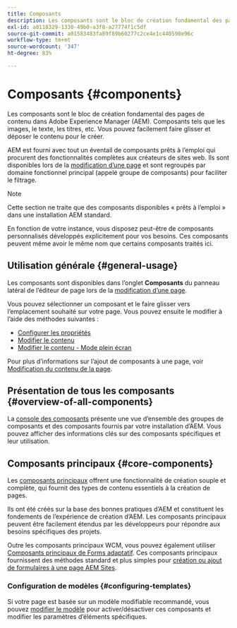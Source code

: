 ```yaml
---
title: Composants
description: Les composants sont le bloc de création fondamental des pages de contenu dans AEM
exl-id: a8118329-1330-49b0-a3f8-a27774f1c5df
source-git-commit: a01583483fa89f89b60277c2ce4e1c440590e96c
workflow-type: tm+mt
source-wordcount: '347'
ht-degree: 83%

---
```


# Composants {#components}

Les composants sont le bloc de création fondamental des pages de contenu dans Adobe Experience Manager (AEM). Composants tels que les images, le texte, les titres, etc. Vous pouvez facilement faire glisser et déposer le contenu pour le créer.

AEM est fourni avec tout un éventail de composants prêts à l’emploi qui procurent des fonctionnalités complètes aux créateurs de sites web. Ils sont disponibles lors de la [modification d’une page](/help/sites-cloud/authoring/fundamentals/editing-content.md) et sont regroupés par domaine fonctionnel principal (appelé groupe de composants) pour faciliter le filtrage.

>[!NOTE]
>
>Cette section ne traite que des composants disponibles « prêts à l’emploi » dans une installation AEM standard.
>
>En fonction de votre instance, vous disposez peut-être de composants personnalisés développés explicitement pour vos besoins. Ces composants peuvent même avoir le même nom que certains composants traités ici.

## Utilisation générale {#general-usage}

Les composants sont disponibles dans l’onglet **Composants** du panneau latéral de l’éditeur de page lors de la [modification d’une page](/help/sites-cloud/authoring/fundamentals/editing-content.md).

Vous pouvez sélectionner un composant et le faire glisser vers l’emplacement souhaité sur votre page. Vous pouvez ensuite le modifier à l’aide des méthodes suivantes :

* [Configurer les propriétés](/help/sites-cloud/authoring/fundamentals/page-properties.md)
* [Modifier le contenu](/help/sites-cloud/authoring/fundamentals/editing-content.md)
* [Modifier le contenu - Mode plein écran](/help/sites-cloud/authoring/fundamentals/editing-content.md#edit-content-full-screen-mode)

Pour plus d’informations sur l’ajout de composants à une page, voir [Modification du contenu de la page](/help/sites-cloud/authoring/fundamentals/editing-content.md).

## Présentation de tous les composants {#overview-of-all-components}

La [console des composants](/help/sites-cloud/authoring/features/components-console.md) présente une vue d’ensemble des groupes de composants et des composants fournis par votre installation d’AEM. Vous pouvez afficher des informations clés sur des composants spécifiques et leur utilisation.

## Composants principaux {#core-components}

Les [composants principaux](https://experienceleague.adobe.com/docs/experience-manager-core-components/using/introduction.html?lang=fr) offrent une fonctionnalité de création souple et complète, qui fournit des types de contenu essentiels à la création de pages.

Ils ont été créés sur la base des bonnes pratiques d’AEM et constituent les fondements de l’expérience de création d’AEM. Les composants principaux peuvent être facilement étendus par les développeurs pour répondre aux besoins spécifiques des projets.

Outre les composants principaux WCM, vous pouvez également utiliser [Composants principaux de Forms adaptatif](https://experienceleague.adobe.com/docs/experience-manager-core-components/using/adaptive-forms/introduction.html?lang=en#features). Ces composants principaux fournissent des méthodes standard et plus simples pour [création ou ajout de formulaires à une page AEM Sites](/help/forms/create-or-add-an-adaptive-form-to-aem-sites-page.md).

### Configuration de modèles {#configuring-templates}

Si votre page est basée sur un modèle modifiable recommandé, vous pouvez [modifier le modèle](/help/sites-cloud/authoring/features/templates.md) pour activer/désactiver ces composants et modifier les paramètres d’éléments spécifiques.
